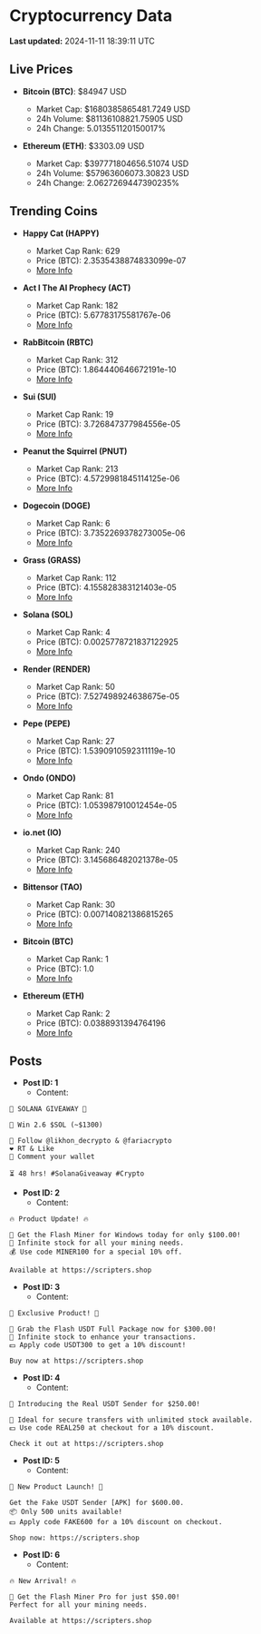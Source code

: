# Cryptocurrency Data

**Last updated:** 2024-11-11 18:39:11 UTC

## Live Prices
- **Bitcoin (BTC)**: $84947 USD
  - Market Cap: $1680385865481.7249 USD
  - 24h Volume: $81136108821.75905 USD
  - 24h Change: 5.013551120150017%

- **Ethereum (ETH)**: $3303.09 USD
  - Market Cap: $397771804656.51074 USD
  - 24h Volume: $57963606073.30823 USD
  - 24h Change: 2.0627269447390235%

## Trending Coins
- **Happy Cat (HAPPY)**
  - Market Cap Rank: 629
  - Price (BTC): 2.3535438874833099e-07
  - [More Info](https://www.coingecko.com/en/coins/happycat)

- **Act I The AI Prophecy (ACT)**
  - Market Cap Rank: 182
  - Price (BTC): 5.67783175581767e-06
  - [More Info](https://www.coingecko.com/en/coins/act-i-the-ai-prophecy)

- **RabBitcoin (RBTC)**
  - Market Cap Rank: 312
  - Price (BTC): 1.864440646672191e-10
  - [More Info](https://www.coingecko.com/en/coins/rabbitcoin)

- **Sui (SUI)**
  - Market Cap Rank: 19
  - Price (BTC): 3.726847377984556e-05
  - [More Info](https://www.coingecko.com/en/coins/sui)

- **Peanut the Squirrel (PNUT)**
  - Market Cap Rank: 213
  - Price (BTC): 4.5729981845114125e-06
  - [More Info](https://www.coingecko.com/en/coins/peanut-the-squirrel)

- **Dogecoin (DOGE)**
  - Market Cap Rank: 6
  - Price (BTC): 3.7352269378273005e-06
  - [More Info](https://www.coingecko.com/en/coins/dogecoin)

- **Grass (GRASS)**
  - Market Cap Rank: 112
  - Price (BTC): 4.155828383121403e-05
  - [More Info](https://www.coingecko.com/en/coins/grass)

- **Solana (SOL)**
  - Market Cap Rank: 4
  - Price (BTC): 0.0025778721837122925
  - [More Info](https://www.coingecko.com/en/coins/solana)

- **Render (RENDER)**
  - Market Cap Rank: 50
  - Price (BTC): 7.527498924638675e-05
  - [More Info](https://www.coingecko.com/en/coins/render)

- **Pepe (PEPE)**
  - Market Cap Rank: 27
  - Price (BTC): 1.5390910592311119e-10
  - [More Info](https://www.coingecko.com/en/coins/pepe)

- **Ondo (ONDO)**
  - Market Cap Rank: 81
  - Price (BTC): 1.053987910012454e-05
  - [More Info](https://www.coingecko.com/en/coins/ondo)

- **io.net (IO)**
  - Market Cap Rank: 240
  - Price (BTC): 3.145686482021378e-05
  - [More Info](https://www.coingecko.com/en/coins/io-net)

- **Bittensor (TAO)**
  - Market Cap Rank: 30
  - Price (BTC): 0.007140821386815265
  - [More Info](https://www.coingecko.com/en/coins/bittensor)

- **Bitcoin (BTC)**
  - Market Cap Rank: 1
  - Price (BTC): 1.0
  - [More Info](https://www.coingecko.com/en/coins/bitcoin)

- **Ethereum (ETH)**
  - Market Cap Rank: 2
  - Price (BTC): 0.0388931394764196
  - [More Info](https://www.coingecko.com/en/coins/ethereum)

## Posts
- **Post ID: 1**
  - Content:
```
🚀 SOLANA GIVEAWAY 🚀

🎁 Win 2.6 $SOL (~$1300)

🤝 Follow @likhon_decrypto & @fariacrypto
❤️ RT & Like
💬 Comment your wallet

⏳ 48 hrs! #SolanaGiveaway #Crypto
```

- **Post ID: 2**
  - Content:
```
🔥 Product Update! 🔥

🚀 Get the Flash Miner for Windows today for only $100.00!
🔋 Infinite stock for all your mining needs.
💰 Use code MINER100 for a special 10% off.

Available at https://scripters.shop
```

- **Post ID: 3**
  - Content:
```
🎁 Exclusive Product! 🎁

💸 Grab the Flash USDT Full Package now for $300.00!
🎉 Infinite stock to enhance your transactions.
💵 Apply code USDT300 to get a 10% discount!

Buy now at https://scripters.shop
```

- **Post ID: 4**
  - Content:
```
💎 Introducing the Real USDT Sender for $250.00!

💼 Ideal for secure transfers with unlimited stock available.
💵 Use code REAL250 at checkout for a 10% discount.

Check it out at https://scripters.shop
```

- **Post ID: 5**
  - Content:
```
🚀 New Product Launch! 🚀

Get the Fake USDT Sender [APK] for $600.00.
📦 Only 500 units available!
💵 Apply code FAKE600 for a 10% discount on checkout.

Shop now: https://scripters.shop
```

- **Post ID: 6**
  - Content:
```
🔥 New Arrival! 🔥

💸 Get the Flash Miner Pro for just $50.00!
Perfect for all your mining needs.

Available at https://scripters.shop
```

